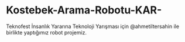 # Kostebek-Arama-Robotu-KAR-
Teknofest İnsanlık Yararına Teknoloji Yarışması için @ahmetiltersahin ile birlikte yaptığımız robot projemiz.
